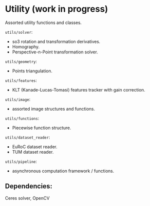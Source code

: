 # Utility (work in progress)
Assorted utility functions and classes.
  
`utils/solver`:
  - so3 rotation and transformation derivatives. 
  - Homography.
  - Perspective-n-Point transformation solver.
  
`utils/geometry`:  
  - Points triangulation.
  
`utils/features`:  
  - KLT (Kanade-Lucas-Tomasi) features tracker with gain correction.
  
`utils/image`:  
  - assorted image structures and functions.
  
`utils/functions`:  
  - Piecewise function structure.

`utils/dataset_reader`:  
  - EuRoC dataset reader.
  - TUM dataset reader.

`utils/pipeline`:  
  - asynchronous computation framework / functions.

## Dependencies:
Ceres solver, OpenCV
